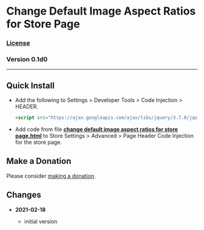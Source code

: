 # Change Default Image Aspect Ratios for Store Page

### [License][99]

### Version 0.1d0

---

## Quick Install

* Add the following to Settings > Developer Tools > Code Injection > HEADER.

  ```html
  <script src="https://ajax.googleapis.com/ajax/libs/jquery/3.7.0/jquery.min.js"></script>
  ```
  
* Add code from file **[change default image aspect ratios for store
  page.html][1]** to Store Settings > Advanced > Page Header Code Injection for
  the store page.

## Make a Donation

Please consider [making a donation][2].

## Changes

<!-- * **2021-07-01**

  * added code to change read more link
  * use twcsl
  * bumped version to 0.1d2
  -->
* **2021-02-18**

  * initial version

[1]: change%20default%20image%20aspect%20ratios%20for%20store%20page.html#L1
[2]: https://github.com/tomsWebConsulting/twcsl#make-a-donation
[99]: https://github.com/tomsWebConsulting/twcsl/blob/main/LICENSE.txt#L1
